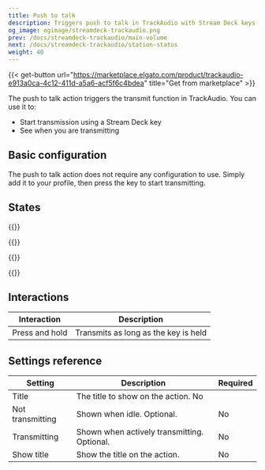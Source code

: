 ```yaml
---
title: Push to talk
description: Triggers push to talk in TrackAudio with Stream Deck keys
og_image: ogimage/streamdeck-trackaudio.png
prev: /docs/streamdeck-trackaudio/main-volume
next: /docs/streamdeck-trackaudio/station-status
weight: 40
---
```


{{< get-button url="https://marketplace.elgato.com/product/trackaudio-e913a0ca-4c12-411d-a5a6-acf5f6c4bdea" title="Get from marketplace" >}}

The push to talk action triggers the transmit function in TrackAudio. You can use it to:

- Start transmission using a Stream Deck key
- See when you are transmitting

## Basic configuration

The push to talk action does not require any configuration to use. Simply add it to your profile, then press the key to start transmitting.

## States

{{<action-figures>}}

<!-- not transmitting -->

{{<action-figure src="trackaudio/push-to-talk/template.svg.html" state="notTransmitting" caption="Not transmitting">}}

<!-- transmitting -->

{{<action-figure src="trackaudio/push-to-talk/template.svg.html" state="transmitting" title="KPDX" caption="Transmitting">}}

{{</action-figures>}}

## Interactions

| Interaction    | Description                          |
| -------------- | ------------------------------------ |
| Press and hold | Transmits as long as the key is held |

## Settings reference

| Setting          | Description                                 | Required |
| ---------------- | ------------------------------------------- | -------- |
| Title            | The title to show on the action. No         |          |
| Not transmitting | Shown when idle. Optional.                  | No       |
| Transmitting     | Shown when actively transmitting. Optional. | No       |
| Show title       | Show the title on the action.               | No       |
